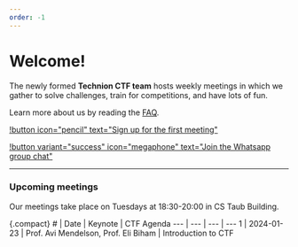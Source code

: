 ```yaml
---
order: -1
---
```


# Welcome!

The newly formed **Technion CTF team** hosts weekly meetings in which we gather to solve challenges, train for competitions, and have lots of fun.

Learn more about us by reading the [FAQ](faq.md).

[!button icon="pencil" text="Sign up for the first meeting"](https://forms.microsoft.com/r/ahaTqwS3Cg)

[!button variant="success" icon="megaphone" text="Join the Whatsapp group chat"](https://chat.whatsapp.com/BC5nhbQhlhv4NoOBVStjET)

---

### Upcoming meetings

Our meetings take place on Tuesdays at 18:30-20:00 in CS Taub Building.

{.compact}
\# | Date   | Keynote | CTF Agenda 
--- | ---    | ---     | ---
1 | 2024-01-23 | Prof. Avi Mendelson, Prof. Eli Biham | Introduction to CTF